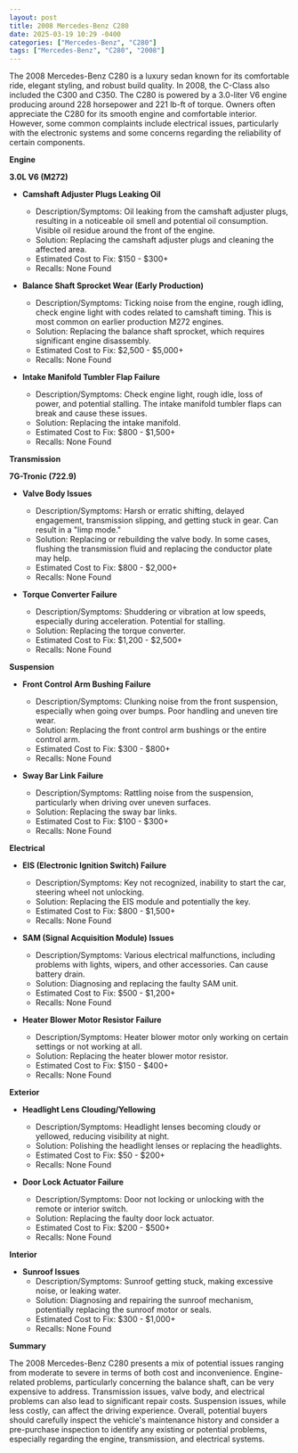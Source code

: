```yaml
---
layout: post
title: 2008 Mercedes-Benz C280
date: 2025-03-19 10:29 -0400
categories: ["Mercedes-Benz", "C280"]
tags: ["Mercedes-Benz", "C280", "2008"]
---
```

The 2008 Mercedes-Benz C280 is a luxury sedan known for its comfortable ride, elegant styling, and robust build quality. In 2008, the C-Class also included the C300 and C350. The C280 is powered by a 3.0-liter V6 engine producing around 228 horsepower and 221 lb-ft of torque. Owners often appreciate the C280 for its smooth engine and comfortable interior. However, some common complaints include electrical issues, particularly with the electronic systems and some concerns regarding the reliability of certain components.

**Engine**

**3.0L V6 (M272)**

*   **Camshaft Adjuster Plugs Leaking Oil**
    *   Description/Symptoms: Oil leaking from the camshaft adjuster plugs, resulting in a noticeable oil smell and potential oil consumption. Visible oil residue around the front of the engine.
    *   Solution: Replacing the camshaft adjuster plugs and cleaning the affected area.
    *   Estimated Cost to Fix: $150 - $300+
    *   Recalls: None Found

*   **Balance Shaft Sprocket Wear (Early Production)**
    *   Description/Symptoms: Ticking noise from the engine, rough idling, check engine light with codes related to camshaft timing. This is most common on earlier production M272 engines.
    *   Solution: Replacing the balance shaft sprocket, which requires significant engine disassembly.
    *   Estimated Cost to Fix: $2,500 - $5,000+
    *   Recalls: None Found

*   **Intake Manifold Tumbler Flap Failure**
    *   Description/Symptoms: Check engine light, rough idle, loss of power, and potential stalling. The intake manifold tumbler flaps can break and cause these issues.
    *   Solution: Replacing the intake manifold.
    *   Estimated Cost to Fix: $800 - $1,500+
    *   Recalls: None Found

**Transmission**

**7G-Tronic (722.9)**

*   **Valve Body Issues**
    *   Description/Symptoms: Harsh or erratic shifting, delayed engagement, transmission slipping, and getting stuck in gear. Can result in a "limp mode."
    *   Solution: Replacing or rebuilding the valve body. In some cases, flushing the transmission fluid and replacing the conductor plate may help.
    *   Estimated Cost to Fix: $800 - $2,000+
    *   Recalls: None Found

*   **Torque Converter Failure**
    *   Description/Symptoms: Shuddering or vibration at low speeds, especially during acceleration. Potential for stalling.
    *   Solution: Replacing the torque converter.
    *   Estimated Cost to Fix: $1,200 - $2,500+
    *   Recalls: None Found

**Suspension**

*   **Front Control Arm Bushing Failure**
    *   Description/Symptoms: Clunking noise from the front suspension, especially when going over bumps. Poor handling and uneven tire wear.
    *   Solution: Replacing the front control arm bushings or the entire control arm.
    *   Estimated Cost to Fix: $300 - $800+
    *   Recalls: None Found

*   **Sway Bar Link Failure**
    *   Description/Symptoms: Rattling noise from the suspension, particularly when driving over uneven surfaces.
    *   Solution: Replacing the sway bar links.
    *   Estimated Cost to Fix: $100 - $300+
    *   Recalls: None Found

**Electrical**

*   **EIS (Electronic Ignition Switch) Failure**
    *   Description/Symptoms: Key not recognized, inability to start the car, steering wheel not unlocking.
    *   Solution: Replacing the EIS module and potentially the key.
    *   Estimated Cost to Fix: $800 - $1,500+
    *   Recalls: None Found

*   **SAM (Signal Acquisition Module) Issues**
    *   Description/Symptoms: Various electrical malfunctions, including problems with lights, wipers, and other accessories. Can cause battery drain.
    *   Solution: Diagnosing and replacing the faulty SAM unit.
    *   Estimated Cost to Fix: $500 - $1,200+
    *   Recalls: None Found

*   **Heater Blower Motor Resistor Failure**
    *   Description/Symptoms: Heater blower motor only working on certain settings or not working at all.
    *   Solution: Replacing the heater blower motor resistor.
    *   Estimated Cost to Fix: $150 - $400+
    *   Recalls: None Found

**Exterior**

*   **Headlight Lens Clouding/Yellowing**
    *   Description/Symptoms: Headlight lenses becoming cloudy or yellowed, reducing visibility at night.
    *   Solution: Polishing the headlight lenses or replacing the headlights.
    *   Estimated Cost to Fix: $50 - $200+
    *   Recalls: None Found

*   **Door Lock Actuator Failure**
    *   Description/Symptoms: Door not locking or unlocking with the remote or interior switch.
    *   Solution: Replacing the faulty door lock actuator.
    *   Estimated Cost to Fix: $200 - $500+
    *   Recalls: None Found

**Interior**

*   **Sunroof Issues**
    *   Description/Symptoms: Sunroof getting stuck, making excessive noise, or leaking water.
    *   Solution: Diagnosing and repairing the sunroof mechanism, potentially replacing the sunroof motor or seals.
    *   Estimated Cost to Fix: $300 - $1,000+
    *   Recalls: None Found

**Summary**

The 2008 Mercedes-Benz C280 presents a mix of potential issues ranging from moderate to severe in terms of both cost and inconvenience. Engine-related problems, particularly concerning the balance shaft, can be very expensive to address. Transmission issues, valve body, and electrical problems can also lead to significant repair costs. Suspension issues, while less costly, can affect the driving experience. Overall, potential buyers should carefully inspect the vehicle's maintenance history and consider a pre-purchase inspection to identify any existing or potential problems, especially regarding the engine, transmission, and electrical systems.

